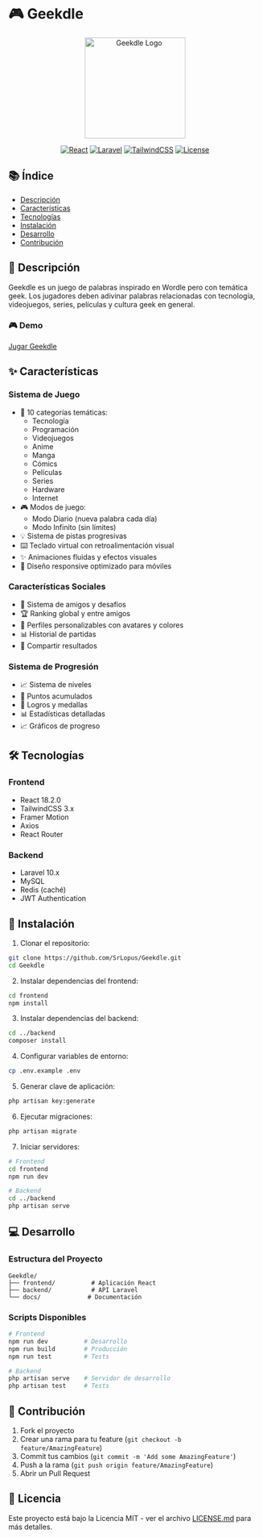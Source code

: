 # 🎮 Geekdle

<div align="center">
  <img src="frontend/public/logo.png" alt="Geekdle Logo" width="200"/>
  
  [![React](https://img.shields.io/badge/React-18.2.0-blue)](https://reactjs.org/)
  [![Laravel](https://img.shields.io/badge/Laravel-10.x-red)](https://laravel.com/)
  [![TailwindCSS](https://img.shields.io/badge/TailwindCSS-3.x-38B2AC)](https://tailwindcss.com/)
  [![License](https://img.shields.io/badge/License-MIT-green.svg)](LICENSE.md)
</div>

## 📚 Índice
- [Descripción](#-descripción)
- [Características](#-características)
- [Tecnologías](#-tecnologías)
- [Instalación](#-instalación)
- [Desarrollo](#-desarrollo)
- [Contribución](#-contribución)

## 🎯 Descripción

Geekdle es un juego de palabras inspirado en Wordle pero con temática geek. Los jugadores deben adivinar palabras relacionadas con tecnología, videojuegos, series, películas y cultura geek en general.

### 🎮 Demo
[Jugar Geekdle](https://geekdle.com)

## ✨ Características

### Sistema de Juego
- 🎯 10 categorías temáticas:
  - Tecnología
  - Programación
  - Videojuegos
  - Anime
  - Manga
  - Cómics
  - Películas
  - Series
  - Hardware
  - Internet
- 🎮 Modos de juego:
  - Modo Diario (nueva palabra cada día)
  - Modo Infinito (sin límites)
- 💡 Sistema de pistas progresivas
- ⌨️ Teclado virtual con retroalimentación visual
- ✨ Animaciones fluidas y efectos visuales
- 📱 Diseño responsive optimizado para móviles

### Características Sociales
- 👥 Sistema de amigos y desafíos
- 🏆 Ranking global y entre amigos
- 👤 Perfiles personalizables con avatares y colores
- 📊 Historial de partidas
- 🔗 Compartir resultados

### Sistema de Progresión
- 📈 Sistema de niveles
- 🎯 Puntos acumulados
- 🏅 Logros y medallas
- 📊 Estadísticas detalladas
- 📈 Gráficos de progreso

## 🛠️ Tecnologías

### Frontend
- React 18.2.0
- TailwindCSS 3.x
- Framer Motion
- Axios
- React Router

### Backend
- Laravel 10.x
- MySQL
- Redis (caché)
- JWT Authentication

## 🚀 Instalación

1. Clonar el repositorio:
```bash
git clone https://github.com/SrLopus/Geekdle.git
cd Geekdle
```

2. Instalar dependencias del frontend:
```bash
cd frontend
npm install
```

3. Instalar dependencias del backend:
```bash
cd ../backend
composer install
```

4. Configurar variables de entorno:
```bash
cp .env.example .env
```

5. Generar clave de aplicación:
```bash
php artisan key:generate
```

6. Ejecutar migraciones:
```bash
php artisan migrate
```

7. Iniciar servidores:
```bash
# Frontend
cd frontend
npm run dev

# Backend
cd ../backend
php artisan serve
```

## 💻 Desarrollo

### Estructura del Proyecto
```
Geekdle/
├── frontend/          # Aplicación React
├── backend/           # API Laravel
└── docs/             # Documentación
```

### Scripts Disponibles
```bash
# Frontend
npm run dev          # Desarrollo
npm run build        # Producción
npm run test         # Tests

# Backend
php artisan serve    # Servidor de desarrollo
php artisan test     # Tests
```

## 🤝 Contribución

1. Fork el proyecto
2. Crear una rama para tu feature (`git checkout -b feature/AmazingFeature`)
3. Commit tus cambios (`git commit -m 'Add some AmazingFeature'`)
4. Push a la rama (`git push origin feature/AmazingFeature`)
5. Abrir un Pull Request

## 📝 Licencia

Este proyecto está bajo la Licencia MIT - ver el archivo [LICENSE.md](LICENSE.md) para más detalles.
